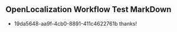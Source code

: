 ## OpenLocalization Workflow Test MarkDown
* 19da5648-aa9f-4cb0-8891-411c4622761b thanks!

<!--HONumber=Jul16_HO4-->


